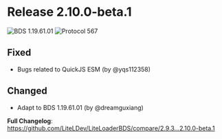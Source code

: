 # Release 2.10.0-beta.1

![BDS 1.19.61.01](https://img.shields.io/badge/BDS-1.19.61.01-blue?style=for-the-badge)
![Protocol 567](https://img.shields.io/badge/Protocol-567-orange?style=for-the-badge)

## Fixed

- Bugs related to QuickJS ESM (by @yqs112358)

## Changed

- Adapt to BDS 1.19.61.01 (by @dreamguxiang)


**Full Changelog**: https://github.com/LiteLDev/LiteLoaderBDS/compare/2.9.3...2.10.0-beta.1